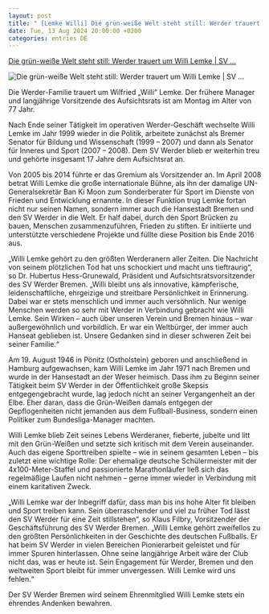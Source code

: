 ```yaml
---
layout: post
title: " [Lemke Willi] Die grün-weiße Welt steht still: Werder trauert um Willi Lemke | SV ..."
date: Tue, 13 Aug 2024 20:00:00 +0200
categories: entries DE
---
```

[Die grün-weiße Welt steht still: Werder trauert um Willi Lemke | SV ...](https://www.werder.de/aktuell/news/weitere-news/2024/2025/nachruf-willi-lemke-13082024)

![Die grün-weiße Welt steht still: Werder trauert um Willi Lemke | SV ...](https://werdercdn.azureedge.net/?eID=crop&width=1200&height=630&file=fileadmin/user_upload/NOR_20150122_cf068.JPG)

Die Werder-Familie trauert um Wilfried „Willi“ Lemke. Der frühere Manager und langjährige Vorsitzende des Aufsichtsrats ist am Montag im Alter von 77 Jahr.

Nach Ende seiner Tätigkeit im operativen Werder-Geschäft wechselte Willi Lemke im Jahr 1999 wieder in die Politik, arbeitete zunächst als Bremer Senator für Bildung und Wissenschaft (1999 – 2007) und dann als Senator für Inneres und Sport (2007 – 2008). Dem SV Werder blieb er weiterhin treu und gehörte insgesamt 17 Jahre dem Aufsichtsrat an.

Von 2005 bis 2014 führte er das Gremium als Vorsitzender an. Im April 2008 betrat Willi Lemke die große internationale Bühne, als ihn der damalige UN-Generalsekretär Ban Ki Moon zum Sonderberater für Sport im Dienste von Frieden und Entwicklung ernannte. In dieser Funktion trug Lemke fortan nicht nur seinen Namen, sondern immer auch die Hansestadt Bremen und den SV Werder in die Welt. Er half dabei, durch den Sport Brücken zu bauen, Menschen zusammenzuführen, Frieden zu stiften. Er initiierte und unterstützte verschiedene Projekte und füllte diese Position bis Ende 2016 aus.

„Willi Lemke gehört zu den größten Werderanern aller Zeiten. Die Nachricht von seinem plötzlichen Tod hat uns schockiert und macht uns tieftraurig“, so Dr. Hubertus Hess-Grunewald, Präsident und Aufsichtsratsvorsitzender des SV Werder Bremen. „Willi bleibt uns als innovative, kämpferische, leidenschaftliche, ehrgeizige und streitbare Persönlichkeit in Erinnerung. Dabei war er stets menschlich und immer auch versöhnlich. Nur wenige Menschen werden so sehr mit Werder in Verbindung gebracht wie Willi Lemke. Sein Wirken – auch über unseren Verein und Bremen hinaus – war außergewöhnlich und vorbildlich. Er war ein Weltbürger, der immer auch Hanseat geblieben ist. Unsere Gedanken sind in dieser schweren Zeit bei seiner Familie.“

Am 19. August 1946 in Pönitz (Ostholstein) geboren und anschließend in Hamburg aufgewachsen, kam Willi Lemke im Jahr 1971 nach Bremen und wurde in der Hansestadt an der Weser heimisch. Dass ihm zu Beginn seiner Tätigkeit beim SV Werder in der Öffentlichkeit große Skepsis entgegengebracht wurde, lag jedoch nicht an seiner Vergangenheit an der Elbe. Eher daran, dass die Grün-Weißen damals entgegen der Gepflogenheiten nicht jemanden aus dem Fußball-Business, sondern einen Politiker zum Bundesliga-Manager machten.

Willi Lemke blieb Zeit seines Lebens Werderaner, fieberte, jubelte und litt mit den Grün-Weißen und setzte sich kritisch mit dem Verein auseinander. Auch das eigene Sporttreiben spielte – wie in seinem gesamten Leben – bis zuletzt eine wichtige Rolle: Der ehemalige deutsche Schülermeister mit der 4x100-Meter-Staffel und passionierte Marathonläufer ließ sich das regelmäßige Laufen nicht nehmen – gerne immer wieder in Verbindung mit einem karitativen Zweck.

„Willi Lemke war der Inbegriff dafür, dass man bis ins hohe Alter fit bleiben und Sport treiben kann. Sein überraschender und viel zu früher Tod lässt den SV Werder für eine Zeit stillstehen“, so Klaus Filbry, Vorsitzender der Geschäftsführung des SV Werder Bremen. „Willi Lemke gehört zweifellos zu den größten Persönlichkeiten in der Geschichte des deutschen Fußballs. Er hat beim SV Werder in vielen Bereichen Pionierarbeit geleistet und für immer Spuren hinterlassen. Ohne seine langjährige Arbeit wäre der Club nicht das, was er heute ist. Sein Engagement für Werder, Bremen und den weltweiten Sport bleibt für immer unvergessen. Willi Lemke wird uns fehlen.“

Der SV Werder Bremen wird seinem Ehrenmitglied Willi Lemke stets ein ehrendes Andenken bewahren.

